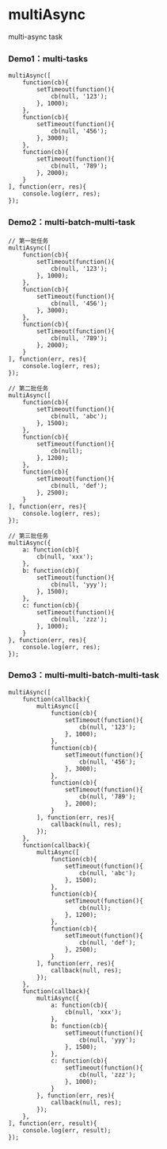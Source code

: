 # multiAsync
multi-async task


### Demo1：multi-tasks

    multiAsync([
        function(cb){
            setTimeout(function(){
                cb(null, '123');
            }, 1000);
        },
        function(cb){
            setTimeout(function(){
                cb(null, '456');
            }, 3000);
        },
        function(cb){
            setTimeout(function(){
                cb(null, '789');
            }, 2000);
        }
    ], function(err, res){
        console.log(err, res);
    });


### Demo2：multi-batch-multi-task

    // 第一批任务
    multiAsync([
        function(cb){
            setTimeout(function(){
                cb(null, '123');
            }, 1000);
        },
        function(cb){
            setTimeout(function(){
                cb(null, '456');
            }, 3000);
        },
        function(cb){
            setTimeout(function(){
                cb(null, '789');
            }, 2000);
        }
    ], function(err, res){
        console.log(err, res);
    });
    
    // 第二批任务
    multiAsync([
        function(cb){
            setTimeout(function(){
                cb(null, 'abc');
            }, 1500);
        },
        function(cb){
            setTimeout(function(){
                cb(null);
            }, 1200);
        },
        function(cb){
            setTimeout(function(){
                cb(null, 'def');
            }, 2500);
        }
    ], function(err, res){
        console.log(err, res);
    });
    
    // 第三批任务
    multiAsync({
        a: function(cb){
            cb(null, 'xxx');
        },
        b: function(cb){
            setTimeout(function(){
                cb(null, 'yyy');
            }, 1500);
        },
        c: function(cb){
            setTimeout(function(){
                cb(null, 'zzz');
            }, 1000);
        }
    }, function(err, res){
        console.log(err, res);
    });


### Demo3：multi-multi-batch-multi-task
    
    multiAsync([
        function(callback){
            multiAsync([
                function(cb){
                    setTimeout(function(){
                        cb(null, '123');
                    }, 1000);
                },
                function(cb){
                    setTimeout(function(){
                        cb(null, '456');
                    }, 3000);
                },
                function(cb){
                    setTimeout(function(){
                        cb(null, '789');
                    }, 2000);
                }
            ], function(err, res){
                callback(null, res);
            });
        },
        function(callback){
            multiAsync([
                function(cb){
                    setTimeout(function(){
                        cb(null, 'abc');
                    }, 1500);
                },
                function(cb){
                    setTimeout(function(){
                        cb(null);
                    }, 1200);
                },
                function(cb){
                    setTimeout(function(){
                        cb(null, 'def');
                    }, 2500);
                }
            ], function(err, res){
                callback(null, res);
            });
        },
        function(callback){
            multiAsync({
                a: function(cb){
                    cb(null, 'xxx');
                },
                b: function(cb){
                    setTimeout(function(){
                        cb(null, 'yyy');
                    }, 1500);
                },
                c: function(cb){
                    setTimeout(function(){
                        cb(null, 'zzz');
                    }, 1000);
                }
            }, function(err, res){
                callback(null, res);
            });
        },
    ], function(err, result){
        console.log(err, result);
    });

